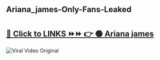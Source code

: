 
 ## Ariana_james-Only-Fans-Leaked

# <h2><a href="https://clipsfans.com/Ariana_james&ref=git">🔗 Click to LINKS ⏩⏩ 👉 🟢 Ariana james </a></h2>

<a href="https://clipsfans.com/Ariana_james&ref=git" rel="nofollow" data-target="animated-image.originalLink"><img src="https://i.ibb.co.com/xMMVF88/686577567.gif" alt="Viral Video Original" style="max-width: 100%; display: inline-block;" data-target="animated-image.originalImage"></a>
